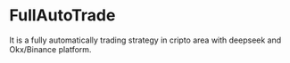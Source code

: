 # FullAutoTrade
It is a fully automatically trading strategy in cripto area with deepseek and Okx/Binance platform.
